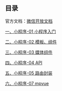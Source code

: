 ## 目录官方文档：[微信开放文档](https://developers.weixin.qq.com/miniprogram/dev/framework/)[一、小程序-01 小程序入门](小程序-01%20小程序入门.md)[二、小程序-02 模板、组件](小程序-02%20模板、组件.md)[三、小程序-03  媒体组件](小程序-03%20%20媒体组件.md)[四、小程序-04  API](小程序-04%20%20API.md)[五、小程序-05 路由封装](小程序-05%20路由封装.md)[六、小程序-07 mpvue](小程序-07%20mpvue.md)